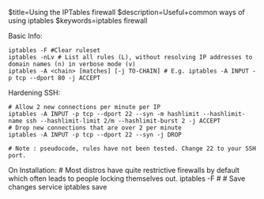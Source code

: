 $title=Using the IPTables firewall
$description=Useful+common ways of using iptables
$keywords=iptables firewall

Basic Info:

    iptables -F	#Clear ruleset
    iptables -nLv # List all rules (L), without resolving IP addresses to domain names (n) in verbose mode (v)
    iptables -A <chain> [matches] [-j TO-CHAIN] # E.g. iptables -A INPUT -p tcp --dport 80 -j ACCEPT


Hardening SSH:

    # Allow 2 new connections per minute per IP
	iptables -A INPUT -p tcp --dport 22 --syn -m hashlimit --hashlimit-name ssh --hashlimit-limit 2/m --hashlimit-burst 2 -j ACCEPT
	# Drop new connections that are over 2 per minute
	iptables -A INPUT -p tcp --dport 22 --syn -j DROP

	# Note : pseudocode, rules have not been tested. Change 22 to your SSH port.



On Installation:
	# Most distros have quite restrictive firewalls by default which often leads to people locking themselves out.
	iptables -F
	# <Run your own rules here>
	# Save changes
	service iptables save